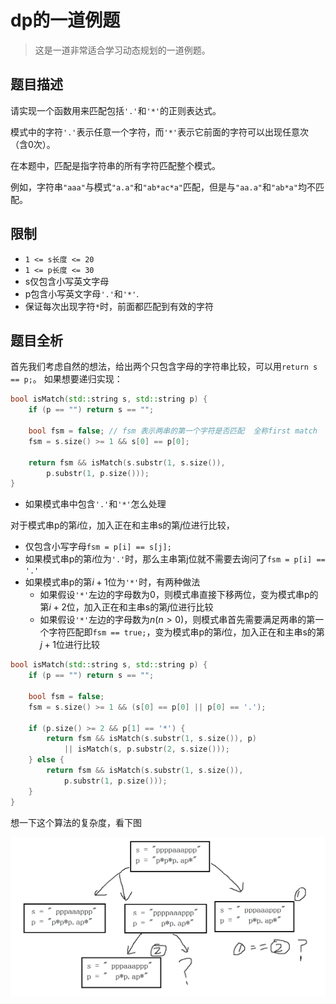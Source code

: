# dp的一道例题

> 这是一道非常适合学习动态规划的一道例题。

## 题目描述

请实现一个函数用来匹配包括`'.'`和`'*'`的正则表达式。

模式中的字符`'.'`表示任意一个字符，而`'*'`表示它前面的字符可以出现任意次（含0次）。

在本题中，匹配是指字符串的所有字符匹配整个模式。

例如，字符串`"aaa"`与模式`"a.a"`和`"ab*ac*a"`匹配，但是与`"aa.a"`和`"ab*a"`均不匹配。

## 限制

- `1 <= s长度 <= 20`
- `1 <= p长度 <= 30`
- s仅包含小写英文字母
- p包含小写英文字母`'.'`和`'*'`.
- 保证每次出现字符`*`时，前面都匹配到有效的字符

## 题目全析

首先我们考虑自然的想法，给出两个只包含字母的字符串比较，可以用`return s == p;`。
如果想要递归实现：

```c++
bool isMatch(std::string s, std::string p) {
	if (p == "") return s == "";
	
	bool fsm = false; // fsm 表示两串的第一个字符是否匹配  全称first match
	fsm = s.size() >= 1 && s[0] == p[0];
	
	return fsm && isMatch(s.substr(1, s.size()),
		p.substr(1, p.size()));
}
```

- 如果模式串中包含`'.'`和`'*'`怎么处理

对于模式串p的第$i$位，加入正在和主串s的第$j$位进行比较，
- 仅包含小写字母`fsm = p[i] == s[j];`
- 如果模式串p的第$i$位为`'.'`时，那么主串第j位就不需要去询问了`fsm = p[i] == '.'`
- 如果模式串p的第$i+1$位为`'*'`时，有两种做法
  - 如果假设`'*'`左边的字母数为0，则模式串直接下移两位，变为模式串p的第$i+2$位，加入正在和主串s的第$j$位进行比较
  - 如果假设`'*'`左边的字母数为$n(n>0)$，则模式串首先需要满足两串的第一个字符匹配即`fsm == true;`，变为模式串p的第$i$位，加入正在和主串s的第$j+1$位进行比较

```c++
bool isMatch(std::string s, std::string p) {
	if (p == "") return s == "";
	
	bool fsm = false;
	fsm = s.size() >= 1 && (s[0] == p[0] || p[0] == '.');
	
	if (p.size() >= 2 && p[1] == '*') {
		return fsm && isMatch(s.substr(1, s.size()), p) 
			|| isMatch(s, p.substr(2, s.size()));
	} else {
		return fsm && isMatch(s.substr(1, s.size()),
			p.substr(1, p.size()));
	}
}
```

想一下这个算法的复杂度，看下图

![](https://github.com/swapfloor/blog/blob/main/images/dp_regex_lc_01.png)
